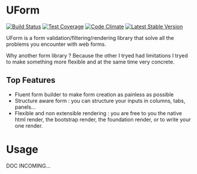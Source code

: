 UForm
=====

[![Build Status](https://travis-ci.org/gsouf/UForm.svg)](https://travis-ci.org/gsouf/UForm)
[![Test Coverage](https://codeclimate.com/github/SneakyBobito/UForm/badges/coverage.svg)](https://codeclimate.com/github/SneakyBobito/UForm/coverage)
[![Code Climate](https://codeclimate.com/github/SneakyBobito/UForm/badges/gpa.svg)](https://codeclimate.com/github/SneakyBobito/UForm)
[![Latest Stable Version](https://poser.pugx.org/phpunit/phpunit/version)](https://packagist.org/packages/gsouf/uform)


UForm is a form validation/filtering/rendering library that solve all the problems you encounter with web forms.

Why another form library ? Because the other I tryed had limitations I tryed to make something more flexible and at the 
same time very concrete.

Top Features
------------

- Fluent form builder to make form creation as painless as possible
- Structure aware form : you can structure your inputs in columns, tabs, panels... 
- Flexible and non extensible rendering : you are free to you the native html render, the bootstrap render, 
the foundation render, or to write your one render.


Usage
=====

DOC INCOMING...